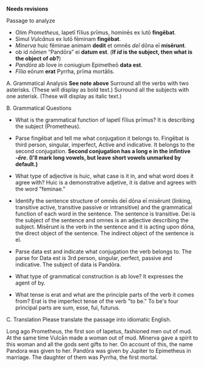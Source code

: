 **Needs revisions**

Passage to analyze
- Olim *Prometheus*, Iapetī fīlius prīmus, hominēs ex lutō **fingēbat**.
- Simul *Vulcānus* ex lutō fēminam **fingēbat**.
- *Minerva* huic fēminae animam **dedit** et omnēs *deī* dōna eī **misērunt**.
- ob id *nōmen* “Pandōra” ei **datum est**. (**If *id* is the subject, then what is the object of *ob*?**)
- *Pandōra* ab Iove in coniugium Epimetheō **data est**.
- *Fīlia* eōrum **erat** Pyrrha, prīma mortālis.

A. Grammatical Analysis **See note above**
Surround all the verbs with two asterisks. (These will display as bold text.) Surround all the subjects with one asterisk. (These will display as italic text.)

B. Grammatical Questions
- What is the grammatical function of Iapetī fīlius prīmus? It is describing the subject (Prometheus).

- Parse fingēbat and tell me what conjugation it belongs to. Fingēbat is third person, singular, imperfect, Active and indicative. It belongs to the second conjugation. **Second conjugation has a long e in the infintive *-ēre*.  (I'll mark long vowels, but leave short vowels unmarked by default.)**

- What type of adjective is huic, what case is it in, and what word does it agree with? Huic is a demonstrative adjetive, it is dative and agrees with the word "feminae."

- Identify the sentence structure of omnēs deī dōna eī misērunt (linking, transitive active, transitive passive or intransitive) and the grammatical function of each word in the sentence. The sentence is transitive. Dei is the subject of the sentence and omnes is an adjective describing the subject. Misērunt is the verb in the sentence and it is acting upon dōna, the direct object of the sentence. The indirect object of the sentence is eī.

- Parse data est and indicate what conjugation the verb belongs to. The parse for Data est is 3rd person, singular, perfect, passive and indicative. The subject of data is Pandōra.

- What type of grammatical construction is ab Iove? It expresses the agent of by.

- What tense is erat and what are the principle parts of the verb it comes from? Erat is the imperfect tense of the verb "to be." To be's four principal parts are sum, esse, fui, futurus.

C. Translation
Please translate the passage into idiomatic English.

Long ago Prometheus, the first son of Iapetus, fashioned men out of mud.
At the same time Vulcān made a woman out of mud.
Minerva gave a spirit to this woman and all the gods sent gifts to her.
On account of this, the name Pandora was given to her.
Pandōra was given by Jupiter to Epimetheus in marriage.
The daughter of them was Pyrrha, the first mortal.
